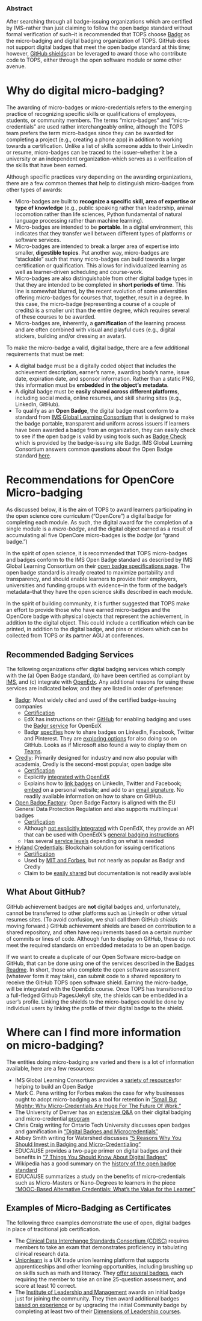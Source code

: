### Abstract 
After searching through all badge-issuing organizations which are certified by IMS–rather than just claiming to follow the open badge standard without formal verification of such–it is recommended that TOPS choose [Badgr](https://info.badgr.com/) as the micro-badging and digital badging organization of TOPS. GitHub does not support digital badges that meet the open badge standard at this time; however, [GitHub shields](https://github.com/badges/awesome-badges)can be leveraged to award those who contribute code to TOPS, either through the open software module or some other avenue. 

# Why do digital micro-badging?
The awarding of micro-badges or micro-credentials refers to the emerging practice of recognizing specific skills or qualifications of employees, students, or community members. The terms “micro-badges” and “micro-credentials” are used rather interchangeably online, although the TOPS team prefers the term micro-badges since they can be awarded for completing a project (e.g., creating a phone app) in addition to working towards a certification. Unlike a list of skills someone adds to their LinkedIn or resume, micro-badges can be traced to the issuer–whether it be a university or an independent organization–which serves as a verification of the skills that have been earned.  

Although specific practices vary depending on the awarding organizations, there are a few common themes that help to distinguish micro-badges from other types of awards:
* Micro-badges are built to **recognize a specific skill, area of expertise or type of knowledge** (e.g., public speaking rather than leadership, animal locomotion rather than life sciences, Python fundamental of natural language processing rather than machine learning).
* Micro-badges are intended to be **portable**. In a digital environment, this indicates that they transfer well between different types of platforms or software services.
* Micro-badges are intended to break a larger area of expertise into smaller, **digestible topics**. Put another way, micro-badges are “stackable” such that many micro-badges can build towards a larger certification or qualification. This allows for individualized learning as well as learner-driven scheduling and course-work. 
* Micro-badges are also distinguishable from other digital badge types in that they are intended to be completed in **short periods of time**. This line is somewhat blurred, by the recent evolution of some universities offering micro-badges for courses that, together, result in a degree. In this case, the micro-badge (representing a course of a couple of credits) is a smaller unit than the entire degree, which requires several of these courses to be awarded. 
* Micro-badges are, inherently, a **gamification** of the learning process and are often combined with visual and playful cues (e.g., digital stickers, building and/or dressing an avatar). 

To make the micro-badge a valid, digital badge, there are a few additional requirements that must be met:
* A digital badge must be a digitally coded object that includes the achievement description, earner’s name, awarding body’s name, issue date, expiration date, and sponsor information. Rather than a static PNG, this information must be **embedded in the object’s metadata**. 
* A digital badge must be **easily shared across different platforms**, including social media, online resumes, and skill sharing sites (e.g., LinkedIn, GitHub).
* To qualify as an **Open Badge**, the digital badge must conform to a standard from [IMS Global Learning Consortium](https://www.imsglobal.org/activity/digital-badges) that is designed to make the badge portable, transparent and uniform across issuers 
If learners have been awarded a badge from an organization, they can easily check to see if the open badge is valid by using tools such as [Badge Check](https://badgecheck.io/) which is provided by the badge-issuing site Badgr. IMS Global Learning Consortium answers common questions about the Open Badge standard [here](https://openbadges.org/about/faq).
 
# Recommendations for OpenCore Micro-badging
As discussed below, it is the aim of TOPS to award learners participating in the open science core curriculum (“OpenCore”) a digital badge for completing each module. As such, the digital award for the completion of a single module is a *micro-badge*, and the digital object earned as a result of accumulating all five OpenCore micro-badges is the *badge* (or “grand badge.”) 

In the spirit of open science, it is recommended that TOPS micro-badges and badges conform to the IMS Open Badge standard as described by IMS Global Learning Consortium on their [open badge specifications page](https://www.imsglobal.org/technical-resources?field_technical_resource_tid=3796&field_technical_activity_nid=49886). The open badge standard is already created to maximize portability and transparency, and should enable learners to provide their employers, universities and funding groups with evidence–in the form of the badge’s metadata–that they have the open science skills described in each module. 

In the spirit of building community, it is further suggested that TOPS make an effort to provide those who have earned micro-badges and the OpenCore badge with physical objects that represent the achievement, in addition to the digital object. This could include a certification which can be printed, in addition to the digital badge, and pins or stickers which can be collected from TOPS or its partner AGU at conferences. 

## Recommended Badging Services
The following organizations offer digital badging services which comply with the (a) Open Badge standard, (b) have been certified as compliant by [IMS](https://site.imsglobal.org/certifications?page=2&refinementList%5Bstandards_lvlx%5D%5B0%5D=Open%20Badges), and (c) integrate with [OpenEdx](https://edx.readthedocs.io/projects/edx-installing-configuring-and-running/en/latest/configuration/enable_badging.html#specify-a-badge-generator-other-than-badgr-server). Any additional reasons for using these services are indicated below, and they are listed in order of preference: 
* [Badgr](https://info.badgr.com/): Most widely cited and used of the certified badge-issuing companies
  * [Certification](https://site.imsglobal.org/certifications/concentric-sky/badgr#cert_pane_nid_410864)
  * EdX has instructions on their [GitHub](https://edx.readthedocs.io/projects/edx-installing-configuring-and-running/en/latest/configuration/enable_badging.html) for enabling badging and uses the [Badgr service](https://edx.readthedocs.io/projects/edx-installing-configuring-and-running/en/latest/configuration/enable_badging.html#install-badgr-server) for OpenEdX
  * Badgr [specifies](https://info.badgr.com/resources/sharing-digital-badges-on-social-media.html) how to share badges on LinkedIn, Facebook, Twitter and Pinterest. They are [exploring options](https://github.com/brigadecore/badgr) for also doing so on GitHub. Looks as if Microsoft also found a way to display them on [Teams](https://github.com/OfficeDev/microsoft-teams-apps-openbadges). 
* [Credly](https://info.credly.com/): Primarily designed for industry and now also popular with academia, Credly is the second-most popular, open badge site
  * [Certification](https://site.imsglobal.org/certifications/credly/credly#cert_pane_nid_412701)
  * Explicitly [integrated with OpenEdX](https://info.credly.com/integrations)
  * Explains how to [link badges](https://support.credly.com/hc/en-us/articles/360020964272-How-do-I-share-my-badge-) on LinkedIn, Twitter and Facebook; [embed](https://support.credly.com/hc/en-us/articles/360043782632-How-can-I-embed-my-badge-in-a-website-) on a personal website; and add to an [email signature](https://support.credly.com/hc/en-us/articles/360021221691-Can-I-attach-my-badge-to-my-email-signature-). No readily available information on how to share on GitHub.  
* [Open Badge Factory](https://openbadgefactory.com/en/): Open Badge Factory is aligned with the EU General Data Protection Regulation and also supports multilingual badges
  * [Certification](https://site.imsglobal.org/certifications/open-badge-factory/open-badge-factory#cert_pane_nid_409491)
  * Although [not explicitly integrated](https://openbadgefactory.com/en/for-developers/) with OpenEdX, they provide an API that can be used with OpenEdX’s [general badging instructions](https://edx.readthedocs.io/projects/edx-installing-configuring-and-running/en/latest/configuration/enable_badging.html#specify-a-badge-generator-other-than-badgr-server)
  * Has several [service levels](https://openbadgefactory.com/en/service-levels/) depending on what is needed  
* [Hyland Credentials](https://www.hylandcredentials.com/): Blockchain solution for issuing certifications 
  * [Certification](https://site.imsglobal.org/certifications/hyland-credentials/hyland-credentials#cert_pane_nid_401289) 
  * Used by [MIT and Forbes](https://www.hylandcredentials.com/), but not nearly as popular as Badgr and Credly
  * Claim to be [easily shared](https://www.hylandcredentials.com/product) but documentation is not readily available 

## What About GitHub? 
GitHub achievement badges are **not** digital badges and, unfortunately, cannot be transferred to other platforms such as LinkedIn or other virtual resumes sites. (To avoid confusion, we shall call them GitHub *shields* moving forward.) GitHub achievement shields are based on contribution to a shared repository, and often have requirements based on a certain number of commits or lines of code. Although fun to display on GitHub, these do not meet the required standards on embedded metadata to be an open badge.  

If we want to create a duplicate of our Open Software micro-badge on GitHub, that can be done using one of the services described in the [Badges Readme](https://github.com/badges/awesome-badges). In short, those who complete the open software assessment (whatever form it may take), can submit code to a shared repository to receive the GitHub TOPS open software shield. Earning the micro-badge, will be integrated with the OpenEdx course. Once TOPS has transitioned to a full-fledged Github Pages/Jekyll site, the shields can be embedded in a user’s profile. Linking the shields to the micro-badges could be done by individual users by linking the profile of their digital badge to the shield.

# Where can I find more information on micro-badging?
The entities doing micro-badging are varied and there is a lot of information available, here are a few resources:
* IMS Global Learning Consortium provides a [variety of resources](https://www.imsglobal.org/activity/digital-badges)for helping to build an Open Badge
* Mark C. Pena writing for Forbes makes the case for why businesses ought to adopt micro-badging as a tool for retention in [“Small But Mighty: Why Micro-Credentials Are Huge For The Future Of Work.”](https://www.forbes.com/sites/markcperna/2021/10/05/small-but-mighty-why-micro-credentials-are-huge-for-the-future-of-work/?sh=730355d1302b)
* The University of Denver has an [extensive Q&A](https://www.du.edu/sites/default/files/2022-01/micro-credentialsfaq.pdf) on their digital badging and micro-credential [program](https://www.du.edu/registrar/academic-programs/micro-credentials-badges) 
* Chris Craig writing for Ontario Tech University discusses open badges and gamification in [“Digital Badges and Microcredentials”](https://ecampusontario.pressbooks.pub/techinthecurriculum/chapter/digital-badges-and-microcredentials/) 
* Abbey Smith writing for Watershed discusses [“5 Reasons Why You Should Invest in Badging and Micro-Credentialing”](https://www.watershedlrs.com/blog/learning-culture/digital-badging-micro-credentialing/)
* EDUCAUSE provides a two-page primer on digital badges and their benefits in [“7 Things You Should Know About Digital Badges”](https://library.educause.edu/-/media/files/library/2019/7/eli7168.pdf)
* Wikipedia has a good summary on the [history of the open badge standard](https://en.wikipedia.org/wiki/Mozilla_Open_Badges)
* EDUCAUSE summarizes a study on the benefits of micro-credentials such as Micro-Masters or Nano-Degrees to learners in the piece [“MOOC-Based Alternative Credentials: What’s the Value for the Learner”](https://er.educause.edu/articles/2019/6/mooc-based-alternative-credentials-whats-the-value-for-the-learner) 

## Examples of Micro-Badging as Certificates
The following three examples demonstrate the use of open, digital badges in place of traditional job certification. 
* The [Clinical Data Interchange Standards Consortium (CDISC)](https://www.cdisc.org/education/cdisc-standards-certification) requires members to take an exam that demonstrates proficiency in tabulating clinical research data. 
* [Unionlearn](https://www.unionlearn.org.uk/) is a UK trade union learning platform that supports apprenticeships and other learning opportunities, including brushing up on skills such as math and literacy. They [offer several badges](https://www.unionlearn.org.uk/digital-badges-skillcheck), each requiring the member to take an online 25-question assessment, and score at least 10 correct. 
* The [Institute of Leadership and Management](https://www.institutelm.com/) awards an initial badge just for joining the community. They then award additional badges [based on experience](https://www.institutelm.com/what-we-do/membership/membership-grade.html) or by upgrading the initial Community badge by completing at least two of their [Dimensions of Leadership courses](https://www.institutelm.com/learning/leadership-framework.html).

